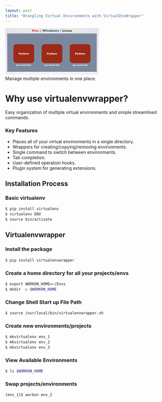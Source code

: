 ```yaml
---
layout: post
title: "Wrangling Virtual Environments with VirtualEnvWrapper"
---
```

<img src="/Images/venv/venv-2.jpeg" width="300" height="150" class="inline"/><br>
Manage multiple environments in one place. 

# Why use virtualenvwrapper?     
Easy organization of multiple virtual environments and simple streamlined commands. 

### Key Features     
* Places all of your virtual environments in a single directory.
* Wrappers for creating/copying/removing environments.
* Single command to switch between environments.
* Tab completion. 
* User-defined operation hooks.
* Plugin system for generating extensions.

## Installation Process    
### Basic virtualenv    
```bash
$ pip install virtualenv
$ virtualenv ENV
$ source bin/activate
```
## Virtualenvwrapper

### Install the package
```bash
$ pip install virtualenvwrapper
```
### Create a home directory for all your projects/envs
```bash
$ export WORKON_HOME=~/Envs
$ mkdir -p $WORKON_HOME
```

### Change Shell Start up File Path
```bash
$ source /usr/local/bin/virtualenvwrapper.sh
```

### Create new environments/projects    
```bash
$ mkvirtualenv env_1
$ mkvirtualenv env_2
$ mkvirtualenv env_3
```

### View Available Environments    
```bash
$ ls $WORKON_HOME
```

### Swap projects/environments    
```bash
(env_1)$ workon env_2
```
